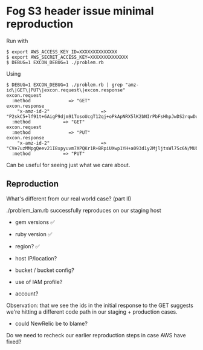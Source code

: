 # Fog S3 header issue minimal reproduction

Run with

```
$ export AWS_ACCESS_KEY_ID=XXXXXXXXXXXXXX
$ export AWS_SECRET_ACCESS_KEY=XXXXXXXXXXXXXX
$ DEBUG=1 EXCON_DEBUG=1 ./problem.rb
```


Using

```
$ DEBUG=1 EXCON_DEBUG=1 ./problem.rb | grep "amz-id\|GET\|PUT\|excon.request\|excon.response"
excon.request
  :method              => "GET"
excon.response
    "x-amz-id-2"                   => "P2skC5+lf91t+6AigP9djm91TosoUcgT12qj+oPkApNRX5lK2bNIrPbFsHhpJwDS2rqwDuZovxk="
  :method            => "GET"
excon.request
  :method              => "PUT"
excon.response
    "x-amz-id-2"                   => "CVe7uzMMpgQeev21I8xpyuvm7XPQKr1R+BRpiUXwp1YH+a093d1y2MjljtsWl7Sc6N/MUbwI2qE="
  :method            => "PUT"
```

Can be useful for seeing just what we care about.

## Reproduction

What's different from our real world case? (part II)

./problem_iam.rb successfully reproduces on our staging host

- gem versions ✅
- ruby version ✅

- region? ✅

- host IP/location?
- bucket / bucket config?
- use of IAM profile?
- account?

Observation: that we see the ids in the initial response to the GET suggests we're hitting a different code path in our staging + production cases.

- could NewRelic be to blame?

Do we need to recheck our earlier reproduction steps in case AWS have fixed?
